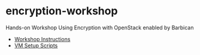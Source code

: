 # encryption-workshop
Hands-on Workshop Using Encryption with OpenStack enabled by Barbican

- [Workshop Instructions](instructions/README.md)
- [VM Setup Scripts](scripts/README.md)
